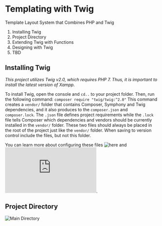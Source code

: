 # Templating with Twig
Template Layout System that Combines PHP and Twig

1. Installing Twig
2. Project Directory
3. Extending Twig with Functions
4. Designing with Twig
5. TBD

## Installing Twig
*This project utilizes Twig v2.0, which requires PHP 7. Thus, it is important to install the latest version of Xampp.*

To install Twig, open the console and ```cd..``` to your project folder. Then, run the following command:
```composer require "twig/twig:^2.0"```
This command creates a ```vendor/``` folder that contains Composer, Symphony and Twig dependencies, and it also produces to the ```composer.json``` and ```composer.lock```. The ```.json``` file defines project requirements while the ```.lock``` file tells Composer which dependencies and vendors should be currently installed in the ```vendor/``` folder. These two files should always be placed in the root of the project just like the ```vendor/``` folder. When saving to version control include the files, but not this folder.

You can learn more about configuring these files ![here](https://composer.json.jolicode.com/) and ![here](https://getcomposer.org/doc/04-schema.md).

## Project Directory
![Main Directory](http://github/MisterMoody/twigTemplates/public/img/mainDIR.jpg)
